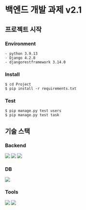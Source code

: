 # **백엔드 개발 과제 v2.1**

## **프로젝트 시작**

### Environment
```
- python 3.9.13
- Django 4.2.8
- djangorestframework 3.14.0
```

### Install
```
$ cd Project
$ pip install -r requirements.txt
```

### Test
```
$ pip manage.py test users
$ pip manage.py test task
```
## 기술 스택


### Backend
<section>
<img src="https://img.shields.io/badge/-Python-05122A?style=flat&logo=python"/>
<img src="https://img.shields.io/badge/Django-092E20?logo=Django&logoColor=white"/>
<img src="https://img.shields.io/badge/Django%20REST%20Framework-092E20?logo=Django&logoColor=white"/>
</section>

### DB
<section>
<img src="https://img.shields.io/badge/sqlite-%2307405e.svg?style=flat&logo=sqlite&logoColor=white"/>
</section>

### Tools
<section>
<img src="https://img.shields.io/badge/GitHub-181717?logo=GitHub&logoColor=white"/>
<img src="https://img.shields.io/badge/-Visual%20Studio%20Code-05122A?style=flat&logo=visual-studio-code&logoColor=007ACC"/>
</section>
